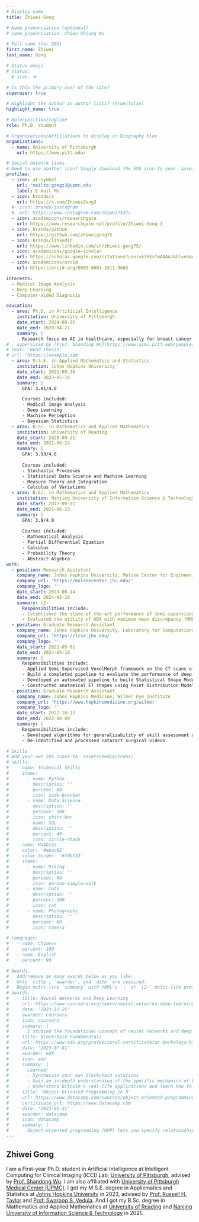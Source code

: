 ```yaml
---
# Display name
title: Zhiwei Gong

# Name pronunciation (optional)
# name_pronunciation: Chien Shiung Wu

# Full name (for SEO)
first_name: Zhiwei
last_name: Gong

# Status emoji
# status:
  # icon: ☕️

# Is this the primary user of the site?
superuser: true

# Highlight the author in author lists? (true/false)
highlight_name: true

# Role/position/tagline
role: Ph.D. student

# Organizations/Affiliations to display in Biography blox
organizations:
  - name: University of Pittsburgh
    url: https://www.pitt.edu/

# Social network links
# Need to use another icon? Simply download the SVG icon to your `assets/media/icons/` folder.
profiles:
  - icon: at-symbol
    url: 'mailto:gongz3@upmc.edu'
    label: E-mail Me
  - icon: brands/x
    url: https://x.com/ZhiweiGong3
  #- icon: brands/instagram
  #  url: https://www.instagram.com/zhiwei7537/
  - icon: academicons/researchgate
    url: https://www.researchgate.net/profile/Zhiwei-Gong-3
  - icon: brands/github
    url: https://github.com/zhiweigong75
  - icon: brands/linkedin
    url: https://www.linkedin.com/in/zhiwei-gong75/
  - icon: academicons/google-scholar
    url: https://scholar.google.com/citations?user=klHSxTwAAAAJ&hl=en&oi=sra
  - icon: academicons/orcid
    url: https://orcid.org/0009-0001-2411-960X

interests:
  - Medical Image Analysis
  - Deep Learning
  - Computer-aided Diagnosis

education:
  - area: Ph.D. in Artificial Intelligence
    institution: University of Pittsburgh
    date_start: 2024-08-26
    date_end: 2029-04-27
    summary: |
      Research focus on AI in healthcare, especially for breast cancer diagnostic.
# , supervised by [Prof. Shandong Wu](https://www.aimi.pitt.edu/people/shandong-wu-phd). 
# text: 'Read Thesis'
# url: 'https://example.com'
  - area: M.S.E. in Applied Mathematics and Statistics
    institution: Johns Hopkins University
    date_start: 2021-08-30
    date_end: 2023-05-16
    summary: |
      GPA: 3.61/4.0

      Courses included:
      - Medical Image Analysis
      - Deep Learning
      - Machine Perception
      - Bayesian Statistics
  - area: B.Sc. in Mathematics and Applied Mathematics
    institution: University of Reading
    date_start: 2020-09-21
    date_end: 2021-06-23
    summary: |
      GPA: 3.93/4.0
      
      Courses included:
      - Stochastic Processes
      - Statistical Data Science and Machine Learning
      - Measure Theory and Integration
      - Calculus of Variations
  - area: B.Sc. in Mathematics and Applied Mathematics
    institution: Nanjing University of Information Science & Technology
    date_start: 2017-09-01
    date_end: 2021-06-23
    summary: |
      GPA: 3.8/4.0
      
      Courses included:
      - Mathematical Analysis
      - Partial Differential Equation
      - Calculus
      - Probability Theory
      - Abstract Algebra
work:
  - position: Research Assistant
    company_name: Johns Hopkins University, Malone Center for Engineering in Healthcare
    company_url: 'https://malonecenter.jhu.edu/'
    company_logo: ''
    date_start: 2023-08-14
    date_end: 2024-05-16
    summary: |2-
      Responsibilities include:
      - Established the state-of-the-art performance of semi-supervised domain adaptation (SSDA) and unsupervised domain adaptation (UDA) methods for generalizability of algorithms for video-based assessment (VBA) of intraoperative skill in a critical step in cataract surgery.
      - Evaluated the utility of UDA with maximum mean discrepancy (MMD) for prediction tasks that use temporal models.
  - position: Graduate Research Assistant
    company_name: Johns Hopkins University, Laboratory for Computational Sensing + Robotics (LCSR)
    company_url: 'https://lcsr.jhu.edu/'
    company_logo: ''
    date_start: 2022-05-01
    date_end: 2024-05-16
    summary: |
      Responsibilities include:
      - Applied Semi-Supervised VoxelMorph framework on the CT scans of ET to do automated registration and segmentation.
      - Build a completed pipeline to evaluate the performance of deep learning models from the clinical views.
      - Developed an automated pipeline to build Statistical Shape Models (SSMs) from a pool of CT scans of patients to facilitate quantitative analysis and visual exploration of anatomical variations of eustachian tube (ET).
      - Constructed anatomical ET shapes using Point Distribution Model, and captured principal modes of shape variability by Principal Component Analysis (PCA).
  - position: Graduate Research Assistant
    company_name: Johns Hopkins Medicine, Wilmer Eye Institute
    company_url: 'https://www.hopkinsmedicine.org/wilmer'
    company_logo: ''
    date_start: 2022-10-13
    date_end: 2023-06-09
    summary: |
      Responsibilities include:
      - Developed algorithms for generalizability of skill assessment algorithms on cataract surgery study.
      - De-identified and processed cataract surgical videos.

# Skills
# Add your own SVG icons to `assets/media/icons/`
# skills:
#   - name: Technical Skills
#     items:
#       - name: Python
#         description: ''
#         percent: 80
#         icon: code-bracket
#       - name: Data Science
#         description: ''
#         percent: 100
#         icon: chart-bar
#       - name: SQL
#         description: ''
#         percent: 40
#         icon: circle-stack
#   - name: Hobbies
#     color: '#eeac02'
#     color_border: '#f0bf23'
#     items:
#       - name: Hiking
#         description: ''
#         percent: 60
#         icon: person-simple-walk
#       - name: Cats
#         description: ''
#         percent: 100
#         icon: cat
#       - name: Photography
#         description: ''
#         percent: 80
#         icon: camera

# languages:
#   - name: Chinese
#     percent: 100
#   - name: English
#     percent: 90

# Awards.
#   Add/remove as many awards below as you like.
#   Only `title`, `awarder`, and `date` are required.
#   Begin multi-line `summary` with YAML's `|` or `|2-` multi-line prefix and indent 2 spaces below.
# awards:
#   - title: Neural Networks and Deep Learning
#     url: https://www.coursera.org/learn/neural-networks-deep-learning
#     date: '2023-11-25'
#     awarder: Coursera
#     icon: coursera
#     summary: |
#       I studied the foundational concept of neural networks and deep learning. By the end, I was familiar with the significant technological trends driving the rise of deep learning; build, train, and apply fully connected deep neural networks; implement efficient (vectorized) neural networks; identify key parameters in a neural network’s architecture; and apply deep learning to your own applications.
#   - title: Blockchain Fundamentals
#     url: https://www.edx.org/professional-certificate/uc-berkeleyx-blockchain-fundamentals
#     date: '2023-07-01'
#     awarder: edX
#     icon: edx
#     summary: |
#       Learned:
#       - Synthesize your own blockchain solutions
#       - Gain an in-depth understanding of the specific mechanics of Bitcoin
#       - Understand Bitcoin’s real-life applications and learn how to attack and destroy Bitcoin, Ethereum, smart contracts and Dapps, and alternatives to Bitcoin’s Proof-of-Work consensus algorithm
#   - title: 'Object-Oriented Programming in R'
#     url: https://www.datacamp.com/courses/object-oriented-programming-with-s3-and-r6-in-r
#     certificate_url: https://www.datacamp.com
#     date: '2023-01-21'
#     awarder: datacamp
#     icon: datacamp
#     summary: |
#       Object-oriented programming (OOP) lets you specify relationships between functions and the objects that they can act on, helping you manage complexity in your code. This is an intermediate level course, providing an introduction to OOP, using the S3 and R6 systems. S3 is a great day-to-day R programming tool that simplifies some of the functions that you write. R6 is especially useful for industry-specific analyses, working with web APIs, and building GUIs.
---
```


## Zhiwei Gong

I am a First-year Ph.D. student in Artificial Intelligence at Intelligent Computing for Clinical Imaging (ICCI) Lab, [University of Pittsburgh](https://www.pitt.edu/), advised by [Prof. Shandong Wu](https://www.aimi.pitt.edu/people/shandong-wu-phd). I am also affiliated with [University of Pittsburgh Medical Center (UPMC)](https://www.upmc.com/). I got my M.S.E. degree in Appliematics and Statistics at [Johns Hopkins University](https://www.jhu.edu/) in 2023, advised by [Prof. Russell H. Taylor](https://engineering.jhu.edu/faculty/russell-taylor/) and [Prof. Swaroop S. Vedula](https://malonecenter.jhu.edu/people/swaroop-vedula/). And I got my B.Sc. degree in Mathematics and Applied Mathematics at [University of Reading](https://www.reading.ac.uk/) and [Nanjing University of Information Science \& Technology](https://en.nuist.edu.cn/main.psp) in 2021.

